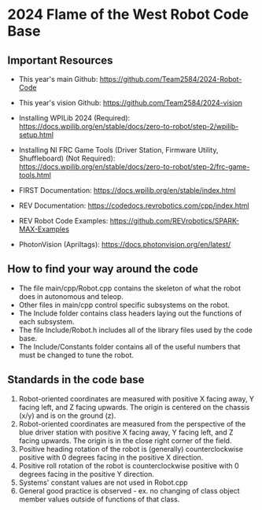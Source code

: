 # 2024 Flame of the West Robot Code Base

## Important Resources

- This year's main Github: https://github.com/Team2584/2024-Robot-Code
- This year's vision Github: https://github.com/Team2584/2024-vision

- Installing WPILib 2024 (Required): https://docs.wpilib.org/en/stable/docs/zero-to-robot/step-2/wpilib-setup.html
- Installing NI FRC Game Tools (Driver Station, Firmware Utility, Shuffleboard) (Not Required): https://docs.wpilib.org/en/stable/docs/zero-to-robot/step-2/frc-game-tools.html

- FIRST Documentation: https://docs.wpilib.org/en/stable/index.html
- REV Documentation: https://codedocs.revrobotics.com/cpp/index.html
- REV Robot Code Examples: https://github.com/REVrobotics/SPARK-MAX-Examples
- PhotonVision (Apriltags): https://docs.photonvision.org/en/latest/

## How to find your way around the code
- The file main/cpp/Robot.cpp contains the skeleton of what the robot does in autonomous and teleop.
- Other files in main/cpp control specific subsystems on the robot.
- The Include folder contains class headers laying out the functions of each subsystem.
- The file Include/Robot.h includes all of the library files used by the code base.
- The Include/Constants folder contains all of the useful numbers that must be changed to tune the robot.

## Standards in the code base
1. Robot-oriented coordinates are measured with positive X facing away, Y facing left, and Z facing upwards. The origin is centered on the chassis (x/y) and is on the ground (z). 
2. Robot-oriented coordinates are measured from the perspective of the blue driver station with positive X facing away, Y facing left, and Z facing upwards. The origin is in the close right corner of the field.
3. Positive heading rotation of the robot is (generally) counterclockwise positive with 0 degrees facing in the positive X direction.
4. Positive roll rotation of the robot is counterclockwise positive with 0 degrees facing in the positive Y direction.
5. Systems' constant values are not used in Robot.cpp
6. General good practice is observed - ex. no changing of class object member values outside of functions of that class.
